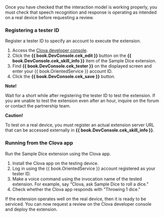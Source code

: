 ﻿Once you have checked that the interaction model is working properly, you must check that speech recognition and response is operating as intended on a real device before requesting a review.

### Registering a tester ID
Register a tester ID to specify an account to execute the extension.

1. Access the <a href="https://developers.naver.com/console/clova/cek/#/list" target="_blank">Clova developer console</a>.
2. Click the **{{ book.DevConsole.cek_edit }}** button on the **{{ book.DevConsole.cek_skill_info }}** item of the Sample Dice extension.
3. Find **{{ book.DevConsole.cek_tester }}** on the displayed screen and enter your {{ book.OrientedService }} account ID.
4. Click the **{{ book.DevConsole.cek_save }}** button.

<div class="note">
  <p><strong>Note!</strong></p>
  <p>Wait for a short while after registering the tester ID to test the extension. If you are unable to test the extension even after an hour, inquire on the forum or contact the partnership team.</p>
</div>

<div class="danger">
	<p><strong>Caution!</strong></p>
  <p>To test on a real device, you must register an actual extension server URL that can be accessed externally in <strong>{{ book.DevConsole.cek_skill_info }}</strong>.</p></li>
</div>

### Running from the Clova app
Run the Sample Dice extension using the Clova app.

1. Install the Clova app on the testing device.
2. Log in using the {{ book.OrientedService }} account registered as your tester ID.
3. Make a voice command using the invocation name of the tested extension. For example, say “Clova, ask Sample Dice to roll a dice."
4. Check whether the Clova app responds with "Throwing 1 dice."

If the extension operates well on the real device, then it is ready to be serviced. You can now request a review on the Clova developer console and deploy the extension.

